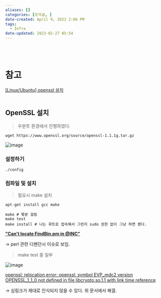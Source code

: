 ```yaml
---
aliases: []
categories: [조각글, ]
date-created: April 9, 2022 2:06 PM
tags:
  - Infra
date-updated: 2023-02-27 05:54
---
```

<br><br>
# 참고

[[Linux/Ubuntu] openssl 설치](https://run-think-dev.tistory.com/15)
<br><br>
## OpenSSL 설치

> 우분투 환경에서 진행하였다.

```shell
wget https://www.openssl.org/source/openssl-1.1.1g.tar.gz
```

![image](https://s3.ap-northeast-2.amazonaws.com/donkeyadonkey-assets/img/5b8f60a54c97a7a11f71d8eb7a1af570.png)

### 설정하기

```shell
./config
```

### 컴파일 및 설치

> 필요시 make 설치

```shell
apt-get install gcc make
```

```shell
make # 몇분 걸림
make test
make install # 나는 루트로 접속해서 그런지 sudo 권한 없이 그냥 하면 됐다.
```

[**"Can't locate FindBin.pm in @INC"**](https://www.notion.so/Can-t-locate-FindBin-pm-in-INC-)

→ perl 관련 디펜던시 이슈로 보임.

> make test 중 일부

![image](https://s3.ap-northeast-2.amazonaws.com/donkeyadonkey-assets/img/93adc387d6d15ca20ed7257ff8af7214.png)

[openssl: relocation error: openssl: symbol EVP_mdc2 version OPENSSL_1_1_0 not defined in file libcrypto.so.1.1 with link time reference](https://www.notion.so/openssl-relocation-error-openssl-symbol-EVP_mdc2-version-OPENSSL_1_1_0-not-defined-in-file-libcry-)

→ 심링크가 제대로 인식되지 않을 수 있다. 위 문서에서 해결.
